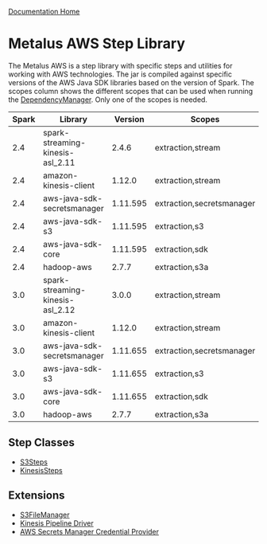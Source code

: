 [Documentation Home](../docs/readme.md)

# Metalus AWS Step Library
The Metalus AWS is a step library with specific steps and utilities for working with AWS technologies. The jar 
is compiled against specific versions of the AWS Java SDK libraries based on the version of Spark. The scopes
column shows the different scopes that can be used when running the [DependencyManager](../docs/dependency-manager.md).
Only one of the scopes is needed.

|Spark|Library|Version|Scopes|
------|-------|-------|------|
|2.4|spark-streaming-kinesis-asl_2.11|2.4.6|extraction,stream
|2.4|amazon-kinesis-client|1.12.0|extraction,stream
|2.4|aws-java-sdk-secretsmanager|1.11.595|extraction,secretsmanager
|2.4|aws-java-sdk-s3|1.11.595|extraction,s3
|2.4|aws-java-sdk-core|1.11.595|extraction,sdk
|2.4|hadoop-aws|2.7.7|extraction,s3a
|3.0|spark-streaming-kinesis-asl_2.12|3.0.0|extraction,stream
|3.0|amazon-kinesis-client|1.12.0|extraction,stream
|3.0|aws-java-sdk-secretsmanager|1.11.655|extraction,secretsmanager
|3.0|aws-java-sdk-s3|1.11.655|extraction,s3
|3.0|aws-java-sdk-core|1.11.655|extraction,sdk
|3.0|hadoop-aws|2.7.7|extraction,s3a

## Step Classes
* [S3Steps](docs/s3steps.md)
* [KinesisSteps](docs/kinesissteps.md)

## Extensions
* [S3FileManager](docs/s3filemanager.md)
* [Kinesis Pipeline Driver](docs/kinesispipelinedriver.md)
* [AWS Secrets Manager Credential Provider](docs/awssecretsmanager-credentialprovider.md)
